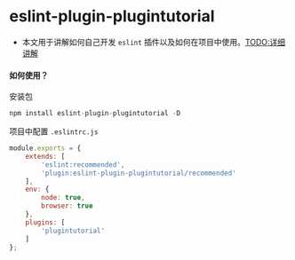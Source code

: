 # eslint-plugin-plugintutorial

- 本文用于讲解如何自己开发 `eslint` 插件以及如何在项目中使用。[TODO:详细讲解]()

#### 如何使用？
安装包
```js
npm install eslint-plugin-plugintutorial -D
```

项目中配置
`.eslintrc.js`
```js
module.exports = {
    extends: [
        'eslint:recommended',
        'plugin:eslint-plugin-plugintutorial/recommended'
    ],
    env: {
        node: true,
        browser: true
    },
    plugins: [
        'plugintutorial'
    ]
};
```

